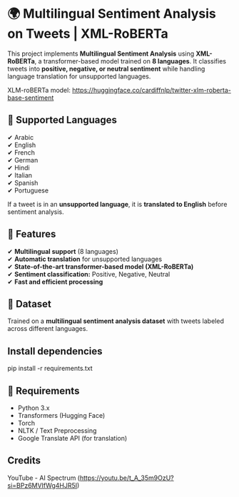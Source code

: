 # 🌍 Multilingual Sentiment Analysis on Tweets | XML-RoBERTa  

This project implements **Multilingual Sentiment Analysis** using **XML-RoBERTa**, a transformer-based model trained on **8 languages**. It classifies tweets into **positive, negative, or neutral sentiment** while handling language translation for unsupported languages.  

XLM-roBERTa model: https://huggingface.co/cardiffnlp/twitter-xlm-roberta-base-sentiment

## 📌 Supported Languages  
✔ Arabic  
✔ English  
✔ French  
✔ German  
✔ Hindi  
✔ Italian  
✔ Spanish  
✔ Portuguese  

If a tweet is in an **unsupported language**, it is **translated to English** before sentiment analysis.  

## 🚀 Features  
✔ **Multilingual support** (8 languages)  
✔ **Automatic translation** for unsupported languages  
✔ **State-of-the-art transformer-based model (XML-RoBERTa)**  
✔ **Sentiment classification:** Positive, Negative, Neutral  
✔ **Fast and efficient processing**  

## 📂 Dataset  
Trained on a **multilingual sentiment analysis dataset** with tweets labeled across different languages.  

## Install dependencies

pip install -r requirements.txt

## 📌 Requirements
- Python 3.x
- Transformers (Hugging Face)
- Torch
- NLTK / Text Preprocessing
- Google Translate API (for translation)

## Credits

YouTube - AI Spectrum (https://youtu.be/t_A_35m9OzU?si=BPz6MVIfWg4HJR5I)
